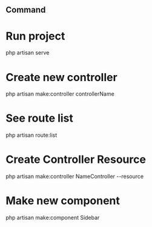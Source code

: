 ## Command

# Run project
php artisan serve

# Create new controller
php artisan make:controller controllerName

# See route list
php artisan route:list

# Create Controller Resource
php artisan make:controller NameController --resource


# Make new component
php artisan make:component Sidebar
